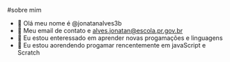 #sobre mim
- 👋 Olá meu nome é @jonatanalves3b
- 👀 Meu email de contato e alves.jonatan@escola.pr.gov.br
- 🌱 Eu estou enteressado em aprender novas progamações e linguagens
- 💞️ Eu estou aorendendo progamar rencentemente em javaScript e Scratch

